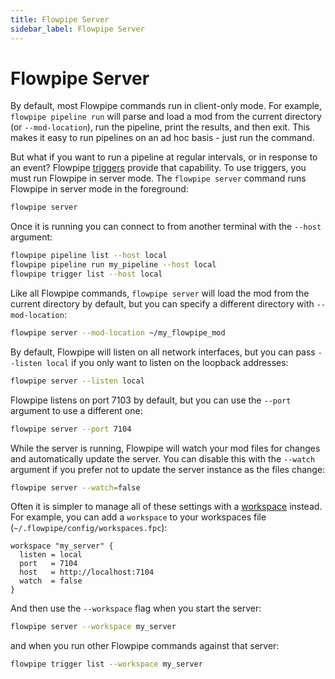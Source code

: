 ```yaml
---
title: Flowpipe Server
sidebar_label: Flowpipe Server
---
```


# Flowpipe Server

By default, most Flowpipe commands run in client-only mode.  For example, `flowpipe pipeline run` will parse and load a mod from the current directory (or `--mod-location`), run the pipeline, print the results, and then exit. This makes it easy to run pipelines on an ad hoc basis - just run the command.

But what if you want to run a pipeline at regular intervals, or in response to an event?  Flowpipe [triggers](/docs/flowpipe-hcl/trigger/trigger) provide that capability.  To use triggers, you must run Flowpipe in server mode.  The `flowpipe server` command runs Flowpipe in server mode in the foreground: 

```bash
flowpipe server
```

Once it is running you can connect to from another terminal with the `--host` argument:
```bash
flowpipe pipeline list --host local
flowpipe pipeline run my_pipeline --host local
flowpipe trigger list --host local

```

Like all Flowpipe commands, `flowpipe server` will load the mod from the current directory by default, but you can specify a different directory with `--mod-location`:
```bash
flowpipe server --mod-location ~/my_flowpipe_mod
```

By default, Flowpipe will listen on all network interfaces, but you can pass `--listen local` if you only want to listen on the loopback addresses:
```bash
flowpipe server --listen local
```

Flowpipe listens on port 7103 by default, but you can use the `--port` argument to use a different one:
```bash
flowpipe server --port 7104
```

While the server is running, Flowpipe will watch your mod files for changes and automatically update the server.  You can disable this with the `--watch` argument if you prefer not to update the server instance as the files change:
```bash
flowpipe server --watch=false
```

Often it is simpler to manage all of these settings with a [workspace](/docs/run/workspaces) instead. For example, you can add a `workspace` to your workspaces file (`~/.flowpipe/config/workspaces.fpc`):

```hcl
workspace "my_server" {
  listen = local
  port   = 7104
  host   = http://localhost:7104
  watch  = false
}
```

And then use the `--workspace` flag when you start the server:
```bash
flowpipe server --workspace my_server
```

and when you run other Flowpipe commands against that server:
```bash
flowpipe trigger list --workspace my_server
```
